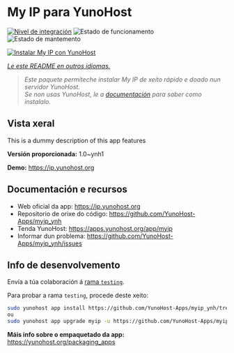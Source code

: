 <!--
NOTA: Este README foi creado automáticamente por <https://github.com/YunoHost/apps/tree/master/tools/readme_generator>
NON debe editarse manualmente.
-->

# My IP para YunoHost

[![Nivel de integración](https://dash.yunohost.org/integration/myip.svg)](https://ci-apps.yunohost.org/ci/apps/myip/) ![Estado de funcionamento](https://ci-apps.yunohost.org/ci/badges/myip.status.svg) ![Estado de mantemento](https://ci-apps.yunohost.org/ci/badges/myip.maintain.svg)

[![Instalar My IP con YunoHost](https://install-app.yunohost.org/install-with-yunohost.svg)](https://install-app.yunohost.org/?app=myip)

*[Le este README en outros idiomas.](./ALL_README.md)*

> *Este paquete permíteche instalar My IP de xeito rápido e doado nun servidor YunoHost.*  
> *Se non usas YunoHost, le a [documentación](https://yunohost.org/install) para saber como instalalo.*

## Vista xeral

This is a dummy description of this app features

**Versión proporcionada:** 1.0~ynh1

**Demo:** <https://ip.yunohost.org>
## Documentación e recursos

- Web oficial da app: <https://ip.yunohost.org>
- Repositorio de orixe do código: <https://github.com/YunoHost-Apps/myip_ynh>
- Tenda YunoHost: <https://apps.yunohost.org/app/myip>
- Informar dun problema: <https://github.com/YunoHost-Apps/myip_ynh/issues>

## Info de desenvolvemento

Envía a túa colaboración á [rama `testing`](https://github.com/YunoHost-Apps/myip_ynh/tree/testing).

Para probar a rama `testing`, procede deste xeito:

```bash
sudo yunohost app install https://github.com/YunoHost-Apps/myip_ynh/tree/testing --debug
ou
sudo yunohost app upgrade myip -u https://github.com/YunoHost-Apps/myip_ynh/tree/testing --debug
```

**Máis info sobre o empaquetado da app:** <https://yunohost.org/packaging_apps>
